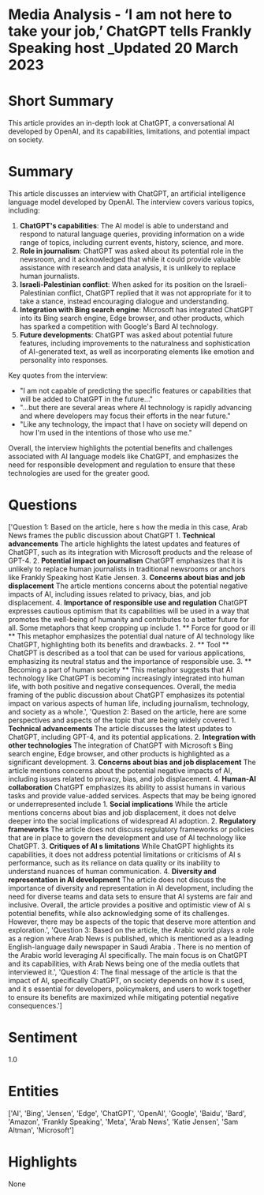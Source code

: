 # Media Analysis - ‘I am not here to take your job,’ ChatGPT tells Frankly Speaking host _Updated 20 March 2023

# Short Summary
This article provides an in-depth look at ChatGPT, a conversational AI developed by OpenAI, and its capabilities, limitations, and potential impact on society.

# Summary
This article discusses an interview with ChatGPT, an artificial intelligence language model developed by OpenAI. The interview covers various topics, including:

1. **ChatGPT's capabilities**: The AI model is able to understand and respond to natural language queries, providing information on a wide range of topics, including current events, history, science, and more.
2. **Role in journalism**: ChatGPT was asked about its potential role in the newsroom, and it acknowledged that while it could provide valuable assistance with research and data analysis, it is unlikely to replace human journalists.
3. **Israeli-Palestinian conflict**: When asked for its position on the Israeli-Palestinian conflict, ChatGPT replied that it was not appropriate for it to take a stance, instead encouraging dialogue and understanding.
4. **Integration with Bing search engine**: Microsoft has integrated ChatGPT into its Bing search engine, Edge browser, and other products, which has sparked a competition with Google's Bard AI technology.
5. **Future developments**: ChatGPT was asked about potential future features, including improvements to the naturalness and sophistication of AI-generated text, as well as incorporating elements like emotion and personality into responses.

Key quotes from the interview:

* "I am not capable of predicting the specific features or capabilities that will be added to ChatGPT in the future..."
* "...but there are several areas where AI technology is rapidly advancing and where developers may focus their efforts in the near future."
* "Like any technology, the impact that I have on society will depend on how I'm used in the intentions of those who use me."

Overall, the interview highlights the potential benefits and challenges associated with AI language models like ChatGPT, and emphasizes the need for responsible development and regulation to ensure that these technologies are used for the greater good.

# Questions
['Question 1: Based on the article, here s how the media in this case, Arab News frames the public discussion about ChatGPT  1. **Technical advancements** The article highlights the latest updates and features of ChatGPT, such as its integration with Microsoft products and the release of GPT-4. 2. **Potential impact on journalism** ChatGPT emphasizes that it is unlikely to replace human journalists in traditional newsrooms or anchors like Frankly Speaking host Katie Jensen. 3. **Concerns about bias and job displacement** The article mentions concerns about the potential negative impacts of AI, including issues related to privacy, bias, and job displacement. 4. **Importance of responsible use and regulation** ChatGPT expresses cautious optimism that its capabilities will be used in a way that promotes the well-being of humanity and contributes to a better future for all. Some metaphors that keep cropping up include  1. ** Force for good or ill ** This metaphor emphasizes the potential dual nature of AI technology like ChatGPT, highlighting both its benefits and drawbacks. 2. ** Tool ** ChatGPT is described as a tool that can be used for various applications, emphasizing its neutral status and the importance of responsible use. 3. ** Becoming a part of human society ** This metaphor suggests that AI technology like ChatGPT is becoming increasingly integrated into human life, with both positive and negative consequences. Overall, the media framing of the public discussion about ChatGPT emphasizes its potential impact on various aspects of human life, including journalism, technology, and society as a whole.', 'Question 2: Based on the article, here are some perspectives and aspects of the topic that are being widely covered  1. **Technical advancements** The article discusses the latest updates to ChatGPT, including GPT-4, and its potential applications. 2. **Integration with other technologies** The integration of ChatGPT with Microsoft s Bing search engine, Edge browser, and other products is highlighted as a significant development. 3. **Concerns about bias and job displacement** The article mentions concerns about the potential negative impacts of AI, including issues related to privacy, bias, and job displacement. 4. **Human-AI collaboration** ChatGPT emphasizes its ability to assist humans in various tasks and provide value-added services. Aspects that may be being ignored or underrepresented include  1. **Social implications** While the article mentions concerns about bias and job displacement, it does not delve deeper into the social implications of widespread AI adoption. 2. **Regulatory frameworks** The article does not discuss regulatory frameworks or policies that are in place to govern the development and use of AI technology like ChatGPT. 3. **Critiques of AI s limitations** While ChatGPT highlights its capabilities, it does not address potential limitations or criticisms of AI s performance, such as its reliance on data quality or its inability to understand nuances of human communication. 4. **Diversity and representation in AI development** The article does not discuss the importance of diversity and representation in AI development, including the need for diverse teams and data sets to ensure that AI systems are fair and inclusive. Overall, the article provides a positive and optimistic view of AI s potential benefits, while also acknowledging some of its challenges. However, there may be aspects of the topic that deserve more attention and exploration.', 'Question 3: Based on the article, the Arabic world plays a role as a region where Arab News is published, which is mentioned as a leading English-language daily newspaper in Saudi Arabia . There is no mention of the Arabic world leveraging AI specifically. The main focus is on ChatGPT and its capabilities, with Arab News being one of the media outlets that interviewed it.', 'Question 4: The final message of the article is that the impact of AI, specifically ChatGPT, on society depends on how it s used, and it s essential for developers, policymakers, and users to work together to ensure its benefits are maximized while mitigating potential negative consequences.']

# Sentiment
1.0

# Entities
['AI', 'Bing', 'Jensen', 'Edge', 'ChatGPT', 'OpenAI', 'Google', 'Baidu', 'Bard', 'Amazon', 'Frankly Speaking', 'Meta', 'Arab News', 'Katie Jensen', 'Sam Altman', 'Microsoft']

# Highlights
None

